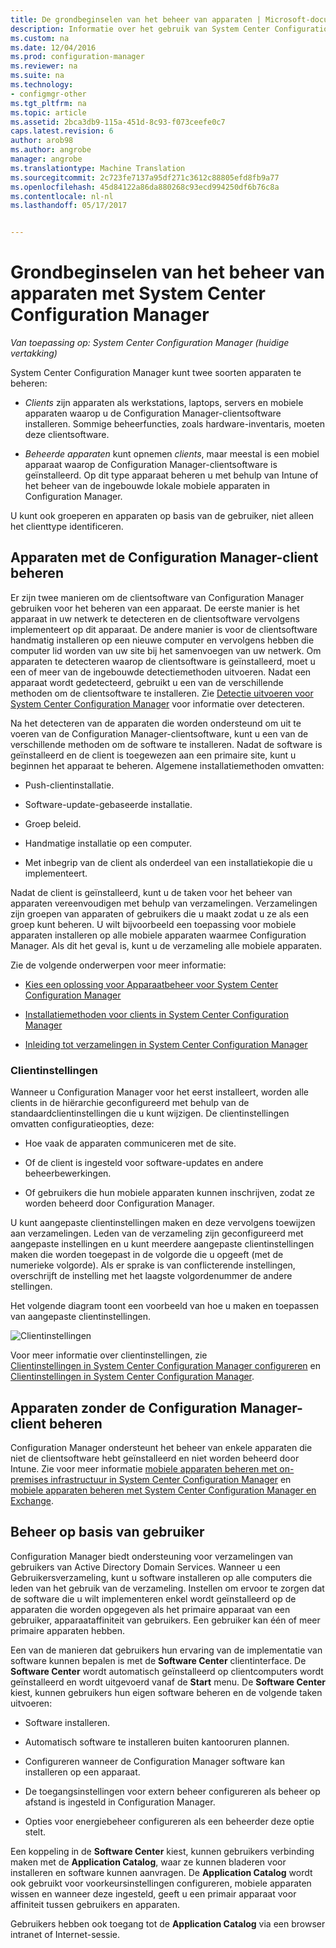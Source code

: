 ```yaml
---
title: De grondbeginselen van het beheer van apparaten | Microsoft-documenten
description: Informatie over het gebruik van System Center Configuration Manager om apparaten te beheren.
ms.custom: na
ms.date: 12/04/2016
ms.prod: configuration-manager
ms.reviewer: na
ms.suite: na
ms.technology:
- configmgr-other
ms.tgt_pltfrm: na
ms.topic: article
ms.assetid: 2bca3db9-115a-451d-8c93-f073ceefe0c7
caps.latest.revision: 6
author: arob98
ms.author: angrobe
manager: angrobe
ms.translationtype: Machine Translation
ms.sourcegitcommit: 2c723fe7137a95df271c3612c88805efd8fb9a77
ms.openlocfilehash: 45d84122a86da880268c93ecd994250df6b76c8a
ms.contentlocale: nl-nl
ms.lasthandoff: 05/17/2017


---
```

# <a name="fundamentals-of-managing-devices-with-system-center-configuration-manager"></a>Grondbeginselen van het beheer van apparaten met System Center Configuration Manager

*Van toepassing op: System Center Configuration Manager (huidige vertakking)*

System Center Configuration Manager kunt twee soorten apparaten te beheren:

-   *Clients* zijn apparaten als werkstations, laptops, servers en mobiele apparaten waarop u de Configuration Manager-clientsoftware installeren. Sommige beheerfuncties, zoals hardware-inventaris, moeten deze clientsoftware.  

-   *Beheerde apparaten* kunt opnemen *clients*, maar meestal is een mobiel apparaat waarop de Configuration Manager-clientsoftware is geïnstalleerd. Op dit type apparaat beheren u met behulp van Intune of het beheer van de ingebouwde lokale mobiele apparaten in Configuration Manager.

U kunt ook groeperen en apparaten op basis van de gebruiker, niet alleen het clienttype identificeren.

## <a name="managing-devices-with-the-configuration-manager-client"></a>Apparaten met de Configuration Manager-client beheren

Er zijn twee manieren om de clientsoftware van Configuration Manager gebruiken voor het beheren van een apparaat. De eerste manier is het apparaat in uw netwerk te detecteren en de clientsoftware vervolgens implementeert op dit apparaat. De andere manier is voor de clientsoftware handmatig installeren op een nieuwe computer en vervolgens hebben die computer lid worden van uw site bij het samenvoegen van uw netwerk. Om apparaten te detecteren waarop de clientsoftware is geïnstalleerd, moet u een of meer van de ingebouwde detectiemethoden uitvoeren. Nadat een apparaat wordt gedetecteerd, gebruikt u een van de verschillende methoden om de clientsoftware te installeren. Zie [Detectie uitvoeren voor System Center Configuration Manager](../../core/servers/deploy/configure/run-discovery.md) voor informatie over detecteren.  

 Na het detecteren van de apparaten die worden ondersteund om uit te voeren van de Configuration Manager-clientsoftware, kunt u een van de verschillende methoden om de software te installeren. Nadat de software is geïnstalleerd en de client is toegewezen aan een primaire site, kunt u beginnen het apparaat te beheren.  Algemene installatiemethoden omvatten:

 - Push-clientinstallatie.

 - Software-update-gebaseerde installatie.

 - Groep beleid.

 - Handmatige installatie op een computer.
 - Met inbegrip van de client als onderdeel van een installatiekopie die u implementeert.  


 Nadat de client is geïnstalleerd, kunt u de taken voor het beheer van apparaten vereenvoudigen met behulp van verzamelingen. Verzamelingen zijn groepen van apparaten of gebruikers die u maakt zodat u ze als een groep kunt beheren. U wilt bijvoorbeeld een toepassing voor mobiele apparaten installeren op alle mobiele apparaten waarmee Configuration Manager. Als dit het geval is, kunt u de verzameling alle mobiele apparaten.  

 Zie de volgende onderwerpen voor meer informatie:  

-   [Kies een oplossing voor Apparaatbeheer voor System Center Configuration Manager](../../core/plan-design/choose-a-device-management-solution.md)  

-   [Installatiemethoden voor clients in System Center Configuration Manager](../../core/clients/deploy/plan/client-installation-methods.md)  

-   [Inleiding tot verzamelingen in System Center Configuration Manager](../../core/clients/manage/collections/introduction-to-collections.md)  

### <a name="client-settings"></a>Clientinstellingen  
 Wanneer u Configuration Manager voor het eerst installeert, worden alle clients in de hiërarchie geconfigureerd met behulp van de standaardclientinstellingen die u kunt wijzigen. De clientinstellingen omvatten configuratieopties, deze:

 -  Hoe vaak de apparaten communiceren met de site.

 -  Of de client is ingesteld voor software-updates en andere beheerbewerkingen.

 -  Of gebruikers die hun mobiele apparaten kunnen inschrijven, zodat ze worden beheerd door Configuration Manager.  

U kunt aangepaste clientinstellingen maken en deze vervolgens toewijzen aan verzamelingen.  Leden van de verzameling zijn geconfigureerd met aangepaste instellingen en u kunt meerdere aangepaste clientinstellingen maken die worden toegepast in de volgorde die u opgeeft (met de numerieke volgorde).  Als er sprake is van conflicterende instellingen, overschrijft de instelling met het laagste volgordenummer de andere stellingen.  

Het volgende diagram toont een voorbeeld van hoe u maken en toepassen van aangepaste clientinstellingen.  

 ![Clientinstellingen](media/ClientSettings.gif)  

 Voor meer informatie over clientinstellingen, zie  
                [Clientinstellingen in System Center Configuration Manager configureren](../../core/clients/deploy/configure-client-settings.md) en [Clientinstellingen in System Center Configuration Manager](../../core/clients/deploy/about-client-settings.md).

## <a name="managing-devices-without-the-configuration-manager-client"></a>Apparaten zonder de Configuration Manager-client beheren  
 Configuration Manager ondersteunt het beheer van enkele apparaten die niet de clientsoftware hebt geïnstalleerd en niet worden beheerd door Intune. Zie voor meer informatie [mobiele apparaten beheren met on-premises infrastructuur in System Center Configuration Manager](../../mdm/understand/manage-mobile-devices-with-on-premises-infrastructure.md) en [mobiele apparaten beheren met System Center Configuration Manager en Exchange](../../mdm/deploy-use/manage-mobile-devices-with-exchange-activesync.md).  

## <a name="user-based-management"></a>Beheer op basis van gebruiker  
 Configuration Manager biedt ondersteuning voor verzamelingen van gebruikers van Active Directory Domain Services. Wanneer u een Gebruikersverzameling, kunt u software installeren op alle computers die leden van het gebruik van de verzameling. Instellen om ervoor te zorgen dat de software die u wilt implementeren enkel wordt geïnstalleerd op de apparaten die worden opgegeven als het primaire apparaat van een gebruiker, apparaataffiniteit van gebruikers. Een gebruiker kan één of meer primaire apparaten hebben.  

 Een van de manieren dat gebruikers hun ervaring van de implementatie van software kunnen bepalen is met de **Software Center** clientinterface. De **Software Center** wordt automatisch geïnstalleerd op clientcomputers wordt geïnstalleerd en wordt uitgevoerd vanaf de **Start** menu. De **Software Center** kiest, kunnen gebruikers hun eigen software beheren en de volgende taken uitvoeren:  

-   Software installeren.  

-   Automatisch software te installeren buiten kantooruren plannen.  

-   Configureren wanneer de Configuration Manager software kan installeren op een apparaat.  

-   De toegangsinstellingen voor extern beheer configureren als beheer op afstand is ingesteld in Configuration Manager.  

-   Opties voor energiebeheer configureren als een beheerder deze optie stelt.  


 Een koppeling in de **Software Center** kiest, kunnen gebruikers verbinding maken met de **Application Catalog**, waar ze kunnen bladeren voor installeren en software kunnen aanvragen. De **Application Catalog** wordt ook gebruikt voor voorkeursinstellingen configureren, mobiele apparaten wissen en wanneer deze ingesteld, geeft u een primair apparaat voor affiniteit tussen gebruikers en apparaten.   

 Gebruikers hebben ook toegang tot de **Application Catalog** via een browser intranet of Internet-sessie.  


